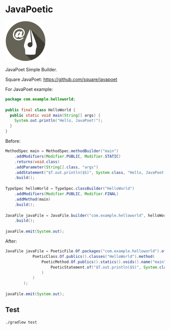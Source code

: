 # JavaPoetic

![art/java-poetic.png](art/java-poetic.png)

JavaPoet Simple Builder.

Square JavaPoet: https://github.com/square/javapoet

For JavaPoet example:

```java
package com.example.helloworld;

public final class HelloWorld {
  public static void main(String[] args) {
    System.out.println("Hello, JavaPoet!");
  }
}
```

Before:

```java
MethodSpec main = MethodSpec.methodBuilder("main")
    .addModifiers(Modifier.PUBLIC, Modifier.STATIC)
    .returns(void.class)
    .addParameter(String[].class, "args")
    .addStatement("$T.out.println($S)", System.class, "Hello, JavaPoet!")
    .build();

TypeSpec helloWorld = TypeSpec.classBuilder("HelloWorld")
    .addModifiers(Modifier.PUBLIC, Modifier.FINAL)
    .addMethod(main)
    .build();

JavaFile javaFile = JavaFile.builder("com.example.helloworld", helloWorld)
    .build();

javaFile.emit(System.out);
```

After:

```java
JavaFile javaFile = PoeticFile.Of.packages("com.example.helloworld").of(
            PoeticClass.Of.publics().classes("HelloWorld").method(
                PoeticMethod.Of.publics().statics().voids().name("main").parameter(String.class, "args").statement(
                    PoeticStatement.of("$T.out.println($S)", System.class, "Hello, JavaPoet!")
                )
            )
        );

javaFile.emit(System.out);
```


## Test

```bash
./gradlew test
```
